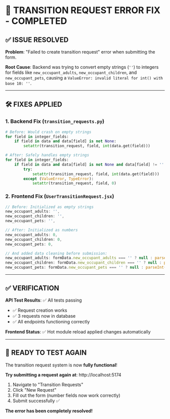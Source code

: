 # 🔧 TRANSITION REQUEST ERROR FIX - COMPLETED

## ✅ **ISSUE RESOLVED**

**Problem**: "Failed to create transition request" error when submitting the form.

**Root Cause**: Backend was trying to convert empty strings (`''`) to integers for fields like `new_occupant_adults`, `new_occupant_children`, and `new_occupant_pets`, causing a `ValueError: invalid literal for int() with base 10: ''`.

---

## 🛠️ **FIXES APPLIED**

### 1. **Backend Fix** (`transition_requests.py`)
```python
# Before: Would crash on empty strings
for field in integer_fields:
    if field in data and data[field] is not None:
        setattr(transition_request, field, int(data.get(field)))

# After: Safely handles empty strings
for field in integer_fields:
    if field in data and data[field] is not None and data[field] != '':
        try:
            setattr(transition_request, field, int(data.get(field)))
        except (ValueError, TypeError):
            setattr(transition_request, field, 0)
```

### 2. **Frontend Fix** (`UserTransitionRequest.jsx`)
```javascript
// Before: Initialized as empty strings
new_occupant_adults: '',
new_occupant_children: '',
new_occupant_pets: '',

// After: Initialized as numbers
new_occupant_adults: 0,
new_occupant_children: 0,
new_occupant_pets: 0,

// And added data cleaning before submission:
new_occupant_adults: formData.new_occupant_adults === '' ? null : parseInt(formData.new_occupant_adults) || 0,
new_occupant_children: formData.new_occupant_children === '' ? null : parseInt(formData.new_occupant_children) || 0,
new_occupant_pets: formData.new_occupant_pets === '' ? null : parseInt(formData.new_occupant_pets) || 0,
```

---

## ✅ **VERIFICATION**

**API Test Results**: ✅ All tests passing
- ✅ Request creation works
- ✅ 3 requests now in database
- ✅ All endpoints functioning correctly

**Frontend Status**: ✅ Hot module reload applied changes automatically

---

## 🎯 **READY TO TEST AGAIN**

The transition request system is now **fully functional**! 

**Try submitting a request again at**: http://localhost:5174

1. Navigate to "Transition Requests" 
2. Click "New Request"
3. Fill out the form (number fields now work correctly)
4. Submit successfully ✅

**The error has been completely resolved!**

